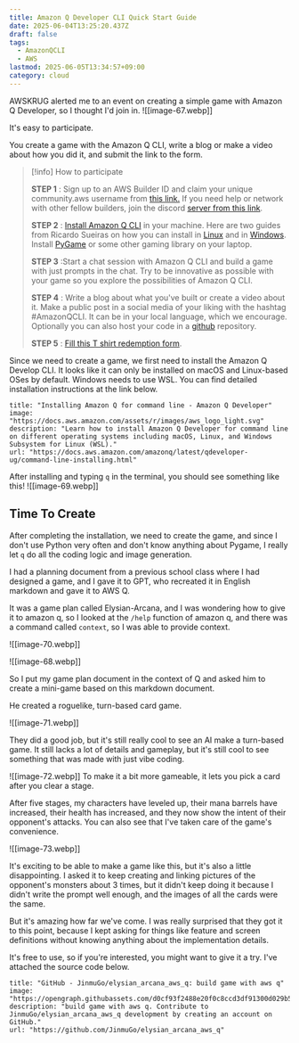 ```yaml
---
title: Amazon Q Developer CLI Quick Start Guide
date: 2025-06-04T13:25:20.437Z
draft: false
tags:
  - AmazonQCLI
  - AWS
lastmod: 2025-06-05T13:34:57+09:00
category: cloud
---
```


AWSKRUG alerted me to an event on creating a simple game with Amazon Q Developer, so I thought I'd join in.
![[image-67.webp]]

It's easy to participate.

You create a game with the Amazon Q CLI, write a blog or make a video about how you did it, and submit the link to the form.

> [!info] How to participate
>
> **STEP 1** : Sign up to an AWS Builder ID and claim your unique community.aws username from [this link.](https://community.aws/builderid?trk=b085178b-f0cb-447b-b32d-bd0641720467&sc_channel=el) If you need help or network with other fellow builders, join the discord [server from this link](https://discord.gg/KNC9JQAfKT).
>
> **STEP 2** : [Install Amazon Q CLI](https://docs.aws.amazon.com/amazonq/latest/qdeveloper-ug/command-line-installing.html) in your machine. Here are two guides from Ricardo Sueiras on how you can install in [Linux](https://community.aws/content/2ulGwNwLFj5grS8hXJBMCN78Qwl/the-essential-guide-to-installing-amazon-q-developer-cli-on-linux?trk=6f6cb092-f1ba-456b-8644-73ed7ccbd567&sc_channel=el_) and in [Windows](https://community.aws/content/2v5PptEEYT2y0lRmZbFQtECA66M/the-essential-guide-to-installing-amazon-q-developer-cli-on-windows?trk=e07eca93-fa2f-4351-b567-f293b83eb635&sc_channel=el_). Install [PyGame](https://www.pygame.org/wiki/GettingStarted) or some other gaming library on your laptop.
>
> **STEP 3** :Start a chat session with Amazon Q CLI and build a game with just prompts in the chat. Try to be innovative as possible with your game so you explore the possibilities of Amazon Q CLI.
>
> **STEP 4** : Write a blog about what you've built or create a video about it. Make a public post in a social media of your liking with the hashtag #AmazonQCLI. It can be in your local language, which we encourage. Optionally you can also host your code in a [github](https://github.com/) repository.
>
> **STEP 5** : [Fill this T shirt redemption form](https://pulse.aws/survey/ZO9G4AEL).

Since we need to create a game, we first need to install the Amazon Q Develop CLI.
It looks like it can only be installed on macOS and Linux-based OSes by default. Windows needs to use WSL. You can find detailed installation instructions at the link below.

```embed
title: "Installing Amazon Q for command line - Amazon Q Developer"
image: "https://docs.aws.amazon.com/assets/r/images/aws_logo_light.svg"
description: "Learn how to install Amazon Q Developer for command line on different operating systems including macOS, Linux, and Windows Subsystem for Linux (WSL)."
url: "https://docs.aws.amazon.com/amazonq/latest/qdeveloper-ug/command-line-installing.html"
```

After installing and typing `q` in the terminal, you should see something like this!
![[image-69.webp]]

## Time To Create

After completing the installation, we need to create the game, and since I don't use Python very often and don't know anything about Pygame, I really let `q` do all the coding logic and image generation.

I had a planning document from a previous school class where I had designed a game, and I gave it to GPT, who recreated it in English markdown and gave it to AWS Q.

It was a game plan called Elysian-Arcana, and I was wondering how to give it to amazon q, so I looked at the `/help` function of amazon q, and there was a command called `context`, so I was able to provide context.

![[image-70.webp]]

![[image-68.webp]]

So I put my game plan document in the context of Q and asked him to create a mini-game based on this markdown document.

He created a roguelike, turn-based card game.

![[image-71.webp]]

They did a good job, but it's still really cool to see an AI make a turn-based game. It still lacks a lot of details and gameplay, but it's still cool to see something that was made with just vibe coding.

![[image-72.webp]]
To make it a bit more gameable, it lets you pick a card after you clear a stage.

After five stages, my characters have leveled up, their mana barrels have increased, their health has increased, and they now show the intent of their opponent's attacks. You can also see that I've taken care of the game's convenience.

![[image-73.webp]]

It's exciting to be able to make a game like this, but it's also a little disappointing.
I asked it to keep creating and linking pictures of the opponent's monsters about 3 times, but it didn't keep doing it because I didn't write the prompt well enough, and the images of all the cards were the same.

But it's amazing how far we've come. I was really surprised that they got it to this point, because I kept asking for things like feature and screen definitions without knowing anything about the implementation details.

It's free to use, so if you're interested, you might want to give it a try. I've attached the source code below.

```embed
title: "GitHub - JinmuGo/elysian_arcana_aws_q: build game with aws q"
image: "https://opengraph.githubassets.com/d0cf93f2488e20f0c8ccd3df91300d029b5f4bfc5f2e02ab63a5acd186bd0c03/JinmuGo/elysian_arcana_aws_q"
description: "build game with aws q. Contribute to JinmuGo/elysian_arcana_aws_q development by creating an account on GitHub."
url: "https://github.com/JinmuGo/elysian_arcana_aws_q"
```
